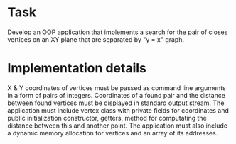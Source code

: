# Task
Develop an OOP application that implements a search for the pair of closes vertices on an XY plane
that are separated by "y = x" graph.

# Implementation details
X & Y coordinates of vertices must be passed as command line arguments
in a form of pairs of integers. Coordinates of a found pair and the distance between found vertices must be displayed
in standard output stream. The application must include vertex class with private fields for coordinates
and public initialization constructor, getters, method for computating the distance between this and another point.
The application must also include a dynamic memory allocation for vertices and an array of its addresses.
